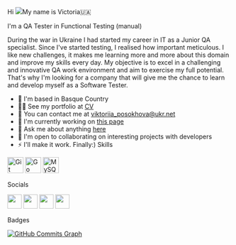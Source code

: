 Hi ![](https://user-images.githubusercontent.com/18350557/176309783-0785949b-9127-417c-8b55-ab5a4333674e.gif)My name is Victoria🇺🇦

I'm a QA Tester in Functional Testing (manual)

During the war in Ukraine I had started my career in IT as a Junior QA specialist. Since I've started testing, I realised how important meticulous. I like new challenges, it makes me learning more and more about this domain and improve my skills every day. My objective is to excel in a challenging and innovative QA work environment and aim to exercise my full potential. That's why I'm looking for a company that will give me the chance to learn and develop myself as a Software Tester.  
* 📍 I'm based in Basque Country 
* 👩‍💻 See my portfolio at [CV](http://docs.google.com/document/d/11uVOfJlezbfwxcJq3bEN7FF76iiJlO6r6R6XCQUM-rQ/edit?usp=sharing) 
* 📧 You can contact me at [viktoriia\_posokhova@ukr.net](mailto:viktoriia_posokhova@ukr.net) 
* 🚀 I'm currently working on [this page](http://github.com/VictoryUA) 
* 💬 Ask me about anything [here](https://t.me/vikaposokhova)
* 🤝 I'm open to collaborating on interesting projects with developers 
* ⚡️ I'll make it work. Finally:)
Skills  

<p align="left"> <a href="https://git-scm.com/" target="_blank" rel="noreferrer"><img src="https://raw.githubusercontent.com/danielcranney/readme-generator/main/public/icons/skills/git-colored.svg" width="36" height="36" alt="Git" /></a> <a href="https://go.dev/doc/" target="_blank" rel="noreferrer"><img src="https://raw.githubusercontent.com/danielcranney/readme-generator/main/public/icons/skills/go-colored.svg" width="36" height="36" alt="Go" /></a> <a href="https://www.mysql.com/" target="_blank" rel="noreferrer"><img src="https://raw.githubusercontent.com/danielcranney/readme-generator/main/public/icons/skills/mysql-colored.svg" width="36" height="36" alt="MySQL" /></a> </p> 
Socials  <p align="left"> <a href="https://www.facebook.com/profile.php?id=100085935053002" target="_blank" rel="noreferrer"><img src="https://raw.githubusercontent.com/danielcranney/readme-generator/main/public/icons/socials/facebook.svg" width="32" height="32" /></a> <a href="https://www.github.com/VictoryUA" target="_blank" rel="noreferrer"><img src="https://raw.githubusercontent.com/danielcranney/readme-generator/main/public/icons/socials/github.svg" width="32" height="32" /></a> <a href="http://www.instagram.com/me.as.vi" target="_blank" rel="noreferrer"><img src="https://raw.githubusercontent.com/danielcranney/readme-generator/main/public/icons/socials/instagram.svg" width="32" height="32" /></a> <a href="https://www.linkedin.com/in/victoria-posokhova-177400239" target="_blank" rel="noreferrer"><img src="https://raw.githubusercontent.com/danielcranney/readme-generator/main/public/icons/socials/linkedin.svg" width="32" height="32" /></a></p>
Badges

<a href="http://www.github.com/VictoryUA"><img src="https://github-readme-activity-graph.cyclic.app/graph?username=VictoryUA&bg_color=1c1917&color=ffffff&line=facc15&point=ffffff&area_color=1c1917&area=true&hide_border=true&custom_title=GitHub%20Commits%20Graph" alt="GitHub Commits Graph" /></a>
